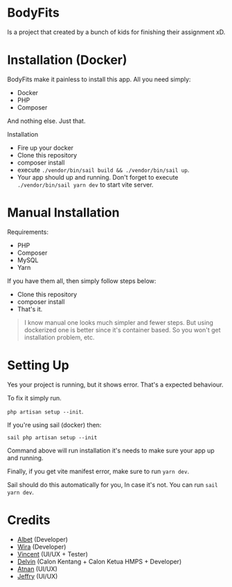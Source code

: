 # BodyFits

Is a project that created by a bunch of kids for finishing their assignment xD.

# Installation (Docker)

BodyFits make it painless to install this app. All you need simply:

-   Docker
-   PHP
-   Composer

And nothing else. Just that.

Installation

-   Fire up your docker
-   Clone this repository
-   composer install
-   execute `./vendor/bin/sail build && ./vendor/bin/sail up`.
-   Your app should up and running. Don't forget to execute `./vendor/bin/sail yarn dev` to start vite server.

# Manual Installation

Requirements:

-   PHP
-   Composer
-   MySQL
-   Yarn

If you have them all, then simply follow steps below:

-   Clone this repository
-   composer install
-   That's it.

> I know manual one looks much simpler and fewer steps. But using dockerized one is better since it's container based. So you won't get installation problem, etc.

# Setting Up

Yes your project is running, but it shows error. That's a expected behaviour.

To fix it simply run.

`php artisan setup --init`.

If you're using sail (docker) then:

`sail php artisan setup --init`

Command above will run installation it's needs to make sure your app up and running.

Finally, if you get vite manifest error, make sure to run `yarn dev`.

Sail should do this automatically for you, In case it's not. You can run `sail yarn dev`.

# Credits

-   [Albet](https://github.com/albetnov) (Developer)
-   [Wira](https://www.instagram.com/wirango/) (Developer)
-   [Vincent](https://www.instagram.com/vincen_vincentt/) (UI/UX + Tester)
-   [Delvin](https://instagram.com/d.jason_28?igshid=YmMyMTA2M2Y=) (Calon Kentang + Calon Ketua HMPS + Developer)
-   [Atnan](https://instagram.com/4tnan?igshid=MWM2YjBjM2Q=) (UI/UX)
-   [Jeffry](https://instagram.com/jefrryarisprtma?igshid=ZDdkNTZiNTM=) (UI/UX)

